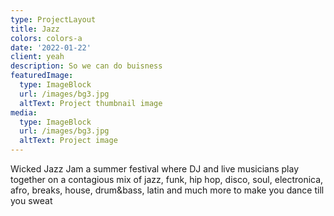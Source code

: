 ```yaml
---
type: ProjectLayout
title: Jazz
colors: colors-a
date: '2022-01-22'
client: yeah
description: So we can do buisness
featuredImage:
  type: ImageBlock
  url: /images/bg3.jpg
  altText: Project thumbnail image
media:
  type: ImageBlock
  url: /images/bg3.jpg
  altText: Project image
---
```

Wicked Jazz Jam a summer festival where DJ and live musicians play together on a contagious mix of jazz, funk, hip hop, disco, soul, electronica, afro, breaks, house, drum\&bass, latin and much more to make you dance till you sweat
